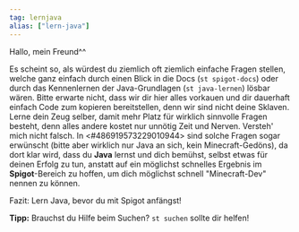 ```yaml
---
tag: lernjava
alias: ["lern-java"]
---
```


Hallo, mein Freund^^

Es scheint so, als würdest du ziemlich oft ziemlich einfache Fragen stellen, welche ganz einfach durch einen Blick in die Docs (`st spigot-docs`) oder durch das Kennenlernen der Java-Grundlagen (`st java-lernen`) lösbar wären. Bitte erwarte nicht, dass wir dir hier alles vorkauen und dir dauerhaft einfach Code zum kopieren bereitstellen, denn wir sind nicht deine Sklaven. Lerne dein Zeug selber, damit mehr Platz für wirklich sinnvolle Fragen besteht, denn alles andere kostet nur unnötig Zeit und Nerven. Versteh' mich nicht falsch. In <#486919573229010944> sind solche Fragen sogar erwünscht (bitte aber wirklich nur Java an sich, kein Minecraft-Gedöns), da dort klar wird, dass du **Java** lernst und dich bemühst, selbst etwas für deinen Erfolg zu tun, anstatt auf ein möglichst schnelles Ergebnis im **Spigot**-Bereich zu hoffen, um dich möglichst schnell "Minecraft-Dev" nennen zu können.

Fazit: Lern Java, bevor du mit Spigot anfängst!

**Tipp:** Brauchst du Hilfe beim Suchen? `st suchen` sollte dir helfen!
